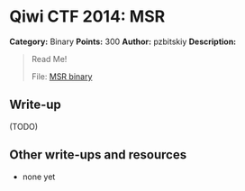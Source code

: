 # Qiwi CTF 2014: MSR

**Category:** Binary
**Points:** 300
**Author:** pzbitskiy
**Description:**

> Read Me!
>
> File: [MSR binary](msr.tgz)

## Write-up

(TODO)

## Other write-ups and resources

* none yet

